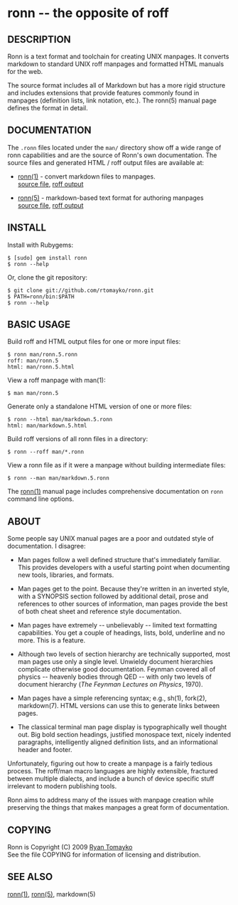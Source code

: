 ronn -- the opposite of roff
============================

## DESCRIPTION

Ronn is a text format and toolchain for creating UNIX manpages. It converts
markdown to standard UNIX roff manpages and formatted HTML manuals for the web.

The source format includes all of Markdown but has a more rigid structure and
includes extensions that provide features commonly found in manpages (definition
lists, link notation, etc.). The ronn(5) manual page defines the format in
detail.

## DOCUMENTATION

The `.ronn` files located under the `man/` directory show off a wide range of
ronn capabilities and are the source of Ronn's own documentation.  The source
files and generated HTML / roff output files are available at:

  * [ronn(1)](http://rtomayko.github.com/ronn/ronn.1) -
    convert markdown files to manpages.<br>
    [source file](http://github.com/rtomayko/ronn/blob/master/man/ronn.1.ronn),
    [roff output](http://github.com/rtomayko/ronn/blob/master/man/ronn.1)

  * [ronn(5)](http://rtomayko.github.com/ronn/ronn.5) -
    markdown-based text format for authoring manpages<br>
    [source file](http://github.com/rtomayko/ronn/blob/master/man/ronn.5.ronn),
    [roff output](http://github.com/rtomayko/ronn/blob/master/man/ronn.5)

## INSTALL

Install with Rubygems:

    $ [sudo] gem install ronn
    $ ronn --help

Or, clone the git repository:

    $ git clone git://github.com/rtomayko/ronn.git
    $ PATH=ronn/bin:$PATH
    $ ronn --help

## BASIC USAGE

Build roff and HTML output files for one or more input files:

    $ ronn man/ronn.5.ronn
    roff: man/ronn.5
    html: man/ronn.5.html

View a roff manpage with man(1):

    $ man man/ronn.5

Generate only a standalone HTML version of one or more files:

    $ ronn --html man/markdown.5.ronn
    html: man/markdown.5.html

Build roff versions of all ronn files in a directory:

    $ ronn --roff man/*.ronn

View a ronn file as if it were a manpage without building intermediate files:

    $ ronn --man man/markdown.5.ronn

The [ronn(1)](http://rtomayko.github.com/ronn/ronn.1) manual page includes
comprehensive documentation on `ronn` command line options.

## ABOUT

Some people say UNIX manual pages are a poor and outdated style of
documentation. I disagree:

- Man pages follow a well defined structure that's immediately familiar. This
  provides developers with a useful starting point when documenting new tools,
  libraries, and formats.

- Man pages get to the point. Because they're written in an inverted style, with
  a SYNOPSIS section followed by additional detail, prose and references to
  other sources of information, man pages provide the best of both cheat sheet
  and reference style documentation.

- Man pages have extremely -- unbelievably -- limited text formatting
  capabilities. You get a couple of headings, lists, bold, underline and no
  more. This is a feature.

- Although two levels of section hierarchy are technically supported, most man
  pages use only a single level. Unwieldy document hierarchies complicate
  otherwise good documentation.  Feynman covered all of physics -- heavenly
  bodies through QED -- with only two levels of document hierarchy (_The Feynman
  Lectures on Physics_, 1970).

- Man pages have a simple referencing syntax; e.g., sh(1), fork(2), markdown(7).
  HTML versions can use this to generate links between pages.

- The classical terminal man page display is typographically well thought out.
  Big bold section headings, justified monospace text, nicely indented
  paragraphs, intelligently aligned definition lists, and an informational
  header and footer.

Unfortunately, figuring out how to create a manpage is a fairly tedious process.
The roff/man macro languages are highly extensible, fractured between multiple
dialects, and include a bunch of device specific stuff irrelevant to modern
publishing tools.

Ronn aims to address many of the issues with manpage creation while preserving
the things that makes manpages a great form of documentation.

## COPYING

Ronn is Copyright (C) 2009 [Ryan Tomayko](http://tomayko.com/about)<br>
See the file COPYING for information of licensing and distribution.

## SEE ALSO

[ronn(1)](http://rtomayko.github.com/ronn/ronn.1),
[ronn(5)](http://rtomayko.github.com/ronn/ronn.5),
markdown(5)
